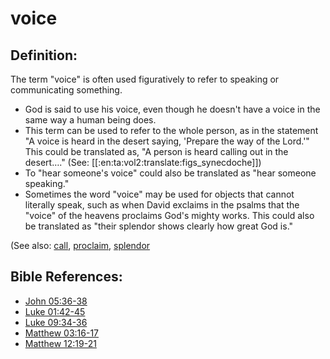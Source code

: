 # voice #

## Definition: ##

The term "voice" is often used figuratively to refer to speaking or communicating something.

* God is said to use his voice, even though he doesn't have a voice in the same way a human being does.
* This term can be used to refer to the whole person, as in the statement "A voice is heard in the desert saying, 'Prepare the way of the Lord.'" This could be translated as, "A person is heard calling out in the desert…." (See: [[:en:ta:vol2:translate:figs_synecdoche]])
* To "hear someone's voice" could also be translated as "hear someone speaking."
* Sometimes the word "voice" may be used for objects that cannot literally speak, such as when David exclaims in the psalms that the "voice" of the heavens proclaims God's mighty works. This could also be translated as "their splendor shows clearly how great God is."

(See also: [call](../kt/call.md), [proclaim](../other/proclaim.md), [splendor](../other/splendor.md)

## Bible References: ##

* [John 05:36-38](https://door43.org/en/bible/notes/jhn/05/36)
* [Luke 01:42-45](https://door43.org/en/bible/notes/luk/01/42)
* [Luke 09:34-36](https://door43.org/en/bible/notes/luk/09/34)
* [Matthew 03:16-17](https://door43.org/en/bible/notes/mat/03/16)
* [Matthew 12:19-21](https://door43.org/en/bible/notes/mat/12/19)


